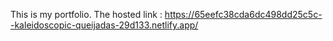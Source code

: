This is my portfolio. The hosted link : https://65eefc38cda6dc498dd25c5c--kaleidoscopic-queijadas-29d133.netlify.app/
